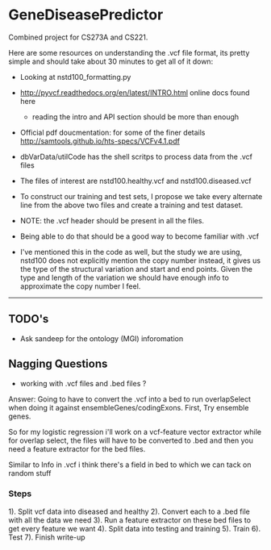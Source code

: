GeneDiseasePredictor
====================

Combined project for CS273A and CS221. 

Here are some resources on understanding the .vcf file format, its pretty simple and should take about 30 minutes to get all of it down: 

* Looking at nstd100_formatting.py
* http://pyvcf.readthedocs.org/en/latest/INTRO.html online docs found here 
  * reading the intro and API section should be more than enough 
* Official pdf doucmentation: for some of the finer details http://samtools.github.io/hts-specs/VCFv4.1.pdf

* dbVarData/utilCode has the shell scritps to process data from the .vcf files
* The files of interest are nstd100.healthy.vcf and nstd100.diseased.vcf
* To construct our training and test sets, I propose we take every alternate line from the above two files and create a training and test dataset. 
* NOTE: the .vcf header should be present in all the files. 
* Being able to do that should be a good way to become familiar with .vcf 
* I've mentioned this in the code as well, but the study we are using, nstd100 does not explicitly mention the copy number instead, it gives us the type of the structural variation and start and end points. Given the type and length of the variation we should have enough info to approximate the copy number I feel. 

--------------------------------

## TODO's 

* Ask sandeep for the ontology (MGI) inforomation

## Nagging Questions 

* working with .vcf files and .bed files ? 

Answer: Going to have to convert the .vcf into a bed to run overlapSelect when doing it against ensembleGenes/codingExons. 
First, Try ensemble genes. 

So for my logistic regression i'll work on a vcf-feature vector extractor while for overlap select, the files will have to be converted to .bed 
and then you need a feature extractor for the bed files. 

Similar to Info in .vcf i think there's a field in bed to which we can tack on random stuff



### Steps

1). Split vcf data into diseased and healthy
2). Convert each to a .bed file with all the data we need
3). Run a feature extractor on these bed files to get every feature we want
4). Split data into testing and training
5). Train
6). Test
7). Finish write-up
